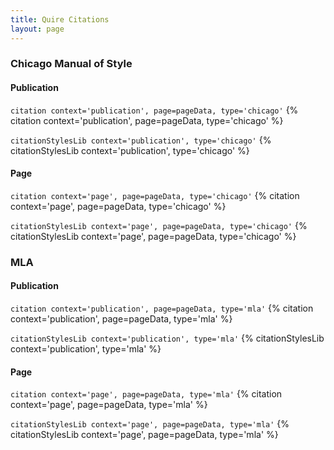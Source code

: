 ```yaml
---
title: Quire Citations
layout: page
---
```


### Chicago Manual of Style

#### Publication

`citation context='publication', page=pageData, type='chicago'`
{% citation context='publication', page=pageData, type='chicago' %}

`citationStylesLib context='publication', type='chicago'`
{% citationStylesLib context='publication', type='chicago' %}

#### Page

`citation context='page', page=pageData, type='chicago'`
{% citation context='page', page=pageData, type='chicago' %}

`citationStylesLib context='page', page=pageData, type='chicago'`
{% citationStylesLib context='page', page=pageData, type='chicago' %}

### MLA

#### Publication

`citation context='publication', page=pageData, type='mla'`
{% citation context='publication', page=pageData, type='mla' %}

`citationStylesLib context='publication', type='mla'`
{% citationStylesLib context='publication', type='mla' %}

#### Page

`citation context='page', page=pageData, type='mla'`
{% citation context='page', page=pageData, type='mla' %}

`citationStylesLib context='page', page=pageData, type='mla'`
{% citationStylesLib context='page', page=pageData, type='mla' %}

